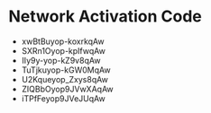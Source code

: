 # Network Activation Code
* xwBtBuyop-koxrkqAw
* SXRn1Oyop-kpIfwqAw
* IIy9y-yop-kZ9v8qAw
* TuTjkuyop-kGW0MqAw
* U2Kqueyop_Zxys8qAw
* ZIQBbOyop9JVwXAqAw
* iTPfFeyop9JVeJUqAw